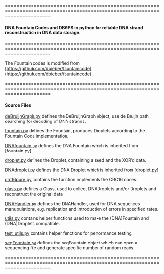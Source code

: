============================================================================================================================

#### DNA Fountain Codes and DBGPS in python for reliable DNA strand reconstruction in DNA data storage.

============================================================================================================================

The Fountain codes is modified from [https://github.com/dbieber/fountaincode](https://github.com/dbieber/fountaincode)

============================================================================================================================


#### Source Files
[deBruijnGraph.py](deBruijnGraph.py) defines the DeBruijnGraph object, use de Bruijn path searching for decoding of DNA strands.

[fountain.py](fountain.py) defines the Fountain, produces Droplets according to the Fountain Code implementation.

[DNAfountain.py](DNAfountain.py) defines the DNA Fountain which is inherited from [fountain.py]

[droplet.py](droplet.py) defines the Droplet, containing a seed and the XOR'd data.

[DNAdroplet.py](DNAdroplet.py) defines the DNA Droplet which is inherited from [droplet.py]

[crc16pure.py](crc16pure.py) contains the function implements the CRC16 codes.

[glass.py](glass.py) defines a Glass, used to collect DNADroplets and/or Droplets and reconstruct the original data

[DNAHandler.py](DNAHandler.py) defines the DNAHandler, used for DNA sequences manupulations, e.g. replication and introduction of errors in specified rates.

[utils.py](utils.py) contains helper functions used to make the (DNA)Fountain and (DNA)Droplets compatible.

[test_utils.py](test_utils.py) contains helper functions for performance testing.

[seqFountain.py](seqFountain.py) defines the seqFountain object which can open a sequencing file and generate specific number of random reads.

============================================================================================================================